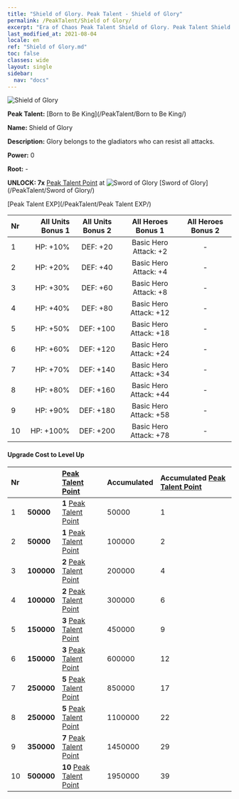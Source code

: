 ```yaml
---
title: "Shield of Glory. Peak Talent - Shield of Glory"
permalink: /PeakTalent/Shield of Glory/
excerpt: "Era of Chaos Peak Talent Shield of Glory. Peak Talent Shield of Glory. Shield of Glory"
last_modified_at: 2021-08-04
locale: en
ref: "Shield of Glory.md"
toc: false
classes: wide
layout: single
sidebar:
  nav: "docs"
---
```


  ![Shield of Glory](/images/pt/talent_4202.png)

  **Peak Talent:** [Born to Be King](/PeakTalent/Born to Be King/)

  **Name:** Shield of Glory

  **Description:** Glory belongs to the gladiators who can resist all attacks.

  **Power:** 0

  **Root:** -

  **UNLOCK: 7x** [Peak Talent Point](/Items/con_934/) at ![Sword of Glory](/images/pt/talent_4201.png) [Sword of Glory](/PeakTalent/Sword of Glory/)

  [Peak Talent EXP](/PeakTalent/Peak Talent EXP/)

  | Nr | All Units Bonus 1 | All Units Bonus 2 | All Heroes Bonus 1 | All Heroes Bonus 2 |
  |:---|--------------:|:-------------:|:-------------:|:-------------:|
  | 1 | HP: +10% | DEF: +20 | Basic Hero Attack: +2 | - |
  | 2 | HP: +20% | DEF: +40 | Basic Hero Attack: +4 | - |
  | 3 | HP: +30% | DEF: +60 | Basic Hero Attack: +8 | - |
  | 4 | HP: +40% | DEF: +80 | Basic Hero Attack: +12 | - |
  | 5 | HP: +50% | DEF: +100 | Basic Hero Attack: +18 | - |
  | 6 | HP: +60% | DEF: +120 | Basic Hero Attack: +24 | - |
  | 7 | HP: +70% | DEF: +140 | Basic Hero Attack: +34 | - |
  | 8 | HP: +80% | DEF: +160 | Basic Hero Attack: +44 | - |
  | 9 | HP: +90% | DEF: +180 | Basic Hero Attack: +58 | - |
  | 10 | HP: +100% | DEF: +200 | Basic Hero Attack: +78 | - |


#### Upgrade Cost to Level Up

  | Nr | <i class="fas fa-coins"/> | [Peak Talent Point](/Items/con_934/) | Accumulated <i class="fas fa-coins"/> | Accumulated [Peak Talent Point](/Items/con_934/) |
  |:---|:--------------|:-------------|:-------------|:-------------|
  | 1 | **50000** | **1** [Peak Talent Point](/Items/con_934/) | 50000 | 1 |
  | 2 | **50000** | **1** [Peak Talent Point](/Items/con_934/) | 100000 | 2 |
  | 3 | **100000** | **2** [Peak Talent Point](/Items/con_934/) | 200000 | 4 |
  | 4 | **100000** | **2** [Peak Talent Point](/Items/con_934/) | 300000 | 6 |
  | 5 | **150000** | **3** [Peak Talent Point](/Items/con_934/) | 450000 | 9 |
  | 6 | **150000** | **3** [Peak Talent Point](/Items/con_934/) | 600000 | 12 |
  | 7 | **250000** | **5** [Peak Talent Point](/Items/con_934/) | 850000 | 17 |
  | 8 | **250000** | **5** [Peak Talent Point](/Items/con_934/) | 1100000 | 22 |
  | 9 | **350000** | **7** [Peak Talent Point](/Items/con_934/) | 1450000 | 29 |
  | 10 | **500000** | **10** [Peak Talent Point](/Items/con_934/) | 1950000 | 39 |
